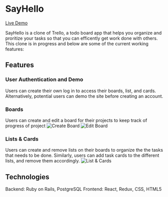 # SayHello

[Live Demo](https://sayhello-aa.herokuapp.com/#/)

SayHello is a clone of Trello, a todo board app that helps you organize and proritize your tasks so that you can efficently get work done with others. This clone is in progress and below are some of the current working features: 

## Features
### User Authentication and Demo
Users can create their own log in to access their boards, list, and cards. Alternatively, potential users can demo the site before creating an account. 

### Boards
Users can create and edit a board for their projects to keep track of progress of project
![Create Board](assets/images/readme/create-board.png)
![Edit Board](assets/images/readme/ediit-board.png)

### Lists & Cards
Users can create and remove lists on their boards to organize the the tasks that needs to be done. 
Similarly, users can add task cards to the different lists, and remove them accordingly. 
![List & Cards](assets/images/readme/cards-list.png)

## Technologies
Backend: Ruby on Rails, PostgreSQL
Frontend: React, Redux, CSS, HTML5
